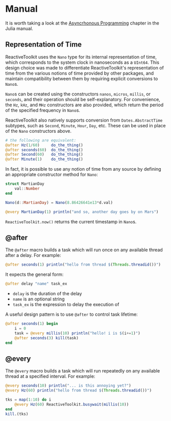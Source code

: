 # Manual
It is worth taking a look at the [Asyncrhonous Programming](https://docs.julialang.org/en/v1/manual/asynchronous-programming/)
chapter in the Julia manual.

## Representation of Time

ReactiveToolkit uses the `Nano` type for its internal representation of time, which corresponds to the system clock in nanoseconds as a `UInt64`. This design choice was made to differentiate ReactiveToolkit's representation of time from the various notions of time provided by other packages, and maintain compatibility between them by requiring explicit conversions to `Nano`s.

`Nano`s can be created using the constructors `nanos`, `micros`, `millis`, or `seconds`, and their operation should be self-explanatory. For convenience, the `Hz`, `kHz`, and `MHz` constructors are also provided, which return the period of the specified frequency in `Nano`s.

ReactiveToolkit also natively supports conversion from `Dates.AbstractTime` subtypes, such as `Second`, `Minute`, `Hour`, `Day`, etc. These can be used in place of the `Nano` constructors above.

```julia
# the following are equivalent:
@after Hz(1/60)     do_the_thing()
@after seconds(60)  do_the_thing()
@after Second(60)   do_the_thing()
@after Minute(1)    do_the_thing()
```

In fact, it is possible to use any notion of time from any source by defining an appropriate constructor method for `Nano`:
```julia
struct MartianDay
    val::Number
end

Nano(d::MartianDay) = Nano(8.86426641e13*d.val)

@every MartianDay(1) println("and so, another day goes by on Mars")
```

`ReactiveToolkit.now()` returns the current timestamp in `Nano`s.



## @after

The `@after` macro builds a task which will run once on any available thread after a delay. For example:
```julia
@after seconds(1) println("hello from thread $(Threads.threadid())")
```

It expects the general form:
```julia
@after delay "name" task_ex
```
 * `delay` is the duration of the delay
 * `name` is an optional string
 * `task_ex` is the expression to delay the execution of

A useful design pattern is to use `@after` to control task lifetime:
```julia
@after seconds(1) begin
    i = 0
    task = @every millis(10) println("hello! i is $(i+=1)")
    @after seconds(3) kill(task)
end
```

## @every

The `@every` macro builds a task which will run repeatedly on any available thread at a specified interval. For example:
```julia
@every seconds(10) println("... is this annoying yet?")
@every Hz(60) println("hello from thread $(Threads.threadid())")

tks = map(1:10) do i
    @every Hz(60) ReactiveToolkit.busywait(millis(10))
end
kill.(tks)
```